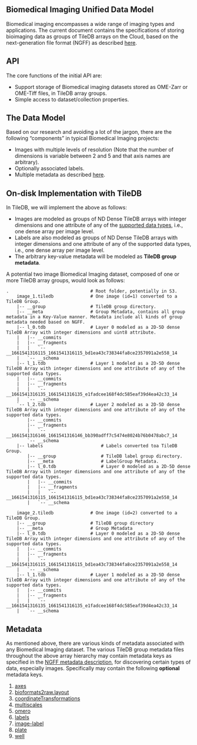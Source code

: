 ## Biomedical Imaging Unified Data Model

Biomedical imaging encompasses a wide range of imaging types and applications. 
The current document contains the specifications of storing bioimaging data as groups of TileDB arrays on the Cloud, 
based on the next-generation file format (NGFF) as described [here](https://ngff.openmicroscopy.org/latest/#ome-ngff).


## API
The core functions of the initial API are:

* Support storage of Biomedical imaging datasets stored as OME-Zarr or OME-Tiff files, in TileDB array groups. 
* Simple access to dataset/collection properties.


## The Data Model

Based on our research and avoiding a lot of the jargon, there are the following “components” in typical Biomedical Imaging projects:

 - Images with multiple levels of resolution (Note that the number of dimensions is variable between 2 and 5 and that axis names are arbitrary). 
 - Optionally associated labels.   
 - Multiple metadata as described [here](https://ngff.openmicroscopy.org/latest/#metadata). 
  
## On-disk Implementation with TileDB

In TileDB, we will implement the above as follows:

* Images are modeled as groups of ND Dense TileDB arrays with integer dimensions and one attribute of any of the [supported data types](https://docs.tiledb.com/main/how-to/arrays/creating-arrays/creating-attributes), i.e., one dense array per image level. 
* Labels are also modeled as groups of ND Dense TileDB arrays with integer dimensions and one attribute of any of the supported data types, i.e., one dense array per image level. 
* The arbitrary key-value metadata will be modeled as **TileDB group metadata**.

A potential two image Biomedical Imaging dataset, composed of one or more TileDB array groups, would look as follows:

```
.                               # Root folder, potentially in S3.
    image_1.tiledb              # One image (id=1) converted to a TileDB Group.
    |-- __group                 # TileDB group directory. 
    |-- __meta                  # Group Metadata, contains all group metadata in a Key-Value manner. Metadata include all kinds of group metadata needed based on NGFF.     
    |-- l_0.tdb                 # Layer 0 modeled as a 2D-5D dense TileDB Array with integer dimensions and uint8 attribute.
    |   |-- __commits
    |   |-- __fragments
    |   |   `-- __1661541316115_1661541316115_bd1ea43c738344fa8ce2357091a2e558_14
    |   `-- __schema
    |-- l_1.tdb                 # Layer 1 modeled as a 2D-5D dense TileDB Array with integer dimensions and one attribute of any of the supported data types.
    |   |-- __commits
    |   |-- __fragments
    |   |   `-- __1661541316135_1661541316135_e1fadcee168f4dc585eaf39d4ea42c33_14
    |   `-- __schema
    `-- l_2.tdb                 # Layer 2 modeled as a 2D-5D dense TileDB Array with integer dimensions and one attribute of any of the supported data types.
        |-- __commits
        |-- __fragments
        |   `-- __1661541316146_1661541316146_bb390adff7c5474e8024b76b0478abc7_14
        `-- __schema
    |-- labels                      # Labels converted toa TileDB Group.
        |-- __group                 # TileDB label group directory.
        |-- __meta                  # LabelGroup Metadata.
        |-- l_0.tdb                 # Layer 0 modeled as a 2D-5D dense TileDB Array with integer dimensions and one attribute of any of the supported data types.
        |   |-- __commits
        |   |-- __fragments
        |   |   `-- __1661541316115_1661541316115_bd1ea43c738344fa8ce2357091a2e558_14
        |   `-- __schema
        
    image_2.tiledb              # One image (id=2) converted to a TileDB Group.
    |-- __group                 # TileDB group directory
    |-- __meta                  # Group Metadata
    |-- l_0.tdb                 # Layer 0 modeled as a 2D-5D dense TileDB Array with integer dimensions and one attribute of any of the supported data types.
    |   |-- __commits
    |   |-- __fragments
    |   |   `-- __1661541316115_1661541316115_bd1ea43c738344fa8ce2357091a2e558_14
    |   `-- __schema
    |-- l_1.tdb                 # Layer 1 modeled as a 2D-5D dense TileDB Array with integer dimensions and one attribute of any of the supported data types.
    |   |-- __commits
    |   |-- __fragments
    |   |   `-- __1661541316135_1661541316135_e1fadcee168f4dc585eaf39d4ea42c33_14
    |   `-- __schema
```

## Metadata
As mentioned above, there are various kinds of metadata associated with any Biomedical Imaging dataset. 
The various TileDB group metadata files throughout the above array hierarchy may contain metadata keys as 
specified in the [NGFF metadata description](https://ngff.openmicroscopy.org/latest/#metadata), 
for discovering certain types of data, especially images. Specifically may contain the following **optional** metadata keys.

 1. [axes](https://ngff.openmicroscopy.org/latest/#axes-md)
 2. [bioformats2raw.layout](https://ngff.openmicroscopy.org/latest/#bf2raw)
 3. [coordinateTransformations](https://ngff.openmicroscopy.org/latest/#trafo-md)
 4. [multiscales](https://ngff.openmicroscopy.org/latest/#multiscale-md)
 5. [omero](https://ngff.openmicroscopy.org/latest/#omero-md)
 6. [labels](https://ngff.openmicroscopy.org/latest/#labels-md)
 7. [image-label](https://ngff.openmicroscopy.org/latest/#label-md)
 8. [plate](https://ngff.openmicroscopy.org/latest/#plate-md)
 9. [well](https://ngff.openmicroscopy.org/latest/#well-md) 